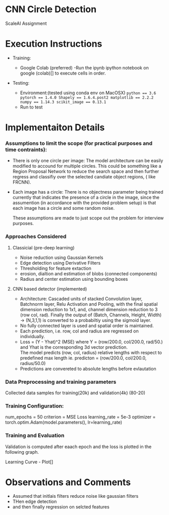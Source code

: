 
# CNN Circle Detection
ScaleAI Assignment

# Execution Instructions
  - Training:
      - Google Colab (preferred)
          -Run the ipynb ipython notebook on google (colab)[] to execute cells in order.

  - Testing:
      - Environment:(tested using conda env on MacOSX)
         `
            python == 3.6
            pytorch == 1.4.0
            Shapely == 1.6.4.post2
            matplotlib == 2.2.2
            numpy == 1.14.3
            scikit_image == 0.13.1
         `
      - Run <python main.py> to test
    

# Implementaiton Details

### Assumptions to limit the scope (for practical purposes and time contraints):
- There is only one circle per image:
  The model architecture can be easily modified to accound for multiple circles. This could be something like a Region Proposal Network to reduce the search space and then further regress and classifiy over the selected candiate object regions, ( like FRCNN).

- Each image has a circle:
  There is no objectness parameter being trained currently that indicates the presence of a circle in the image, since the assumention (in accordance with the provided problem setup) is that each image has a circle and some random noise. 
  
  These assumptions are made to just scope out the problem for interview purposes.
  

### Approaches Considered
1. Classicial (pre-deep learning)
    - Noise reduction using Gaussian Kernels
    - Edge detection using Derivative Filters
    - Thresholding for feature extaction
    - erosion, dialtion and estimation of blobs (connected components)
    - Radius and center estimation using bounding boxes
 
2. CNN based detector (implemented)
    - Architecture: Cascaded units of stacked Convolution layer, Batchnorm layer, Relu Activation and Pooling, with the final spatial dimension reduction to 1x1, and, channel dimension reduction to 3 (row col, rad). Finally the output of (Batch, Channels, Height, Width) -> (N,3,1,1) is converted to a probabiltiy using the sigmoid layer.
    - No fully connected layer is used and spatial order is maintained.
    - Each prediction, i.e. row, col and radius are regressed on individually.
    - Loss = (Y - Yhat)^2 (MSE) where Y = (row/200.0, col/200.0, rad/50.) and Yhat is the corresponding 3d vector prediction.        
      The model predicts (row, col, radius) relative lengths with respect to predefined max length
      ie. predicton = (row/200.0, col/200.0, radius/50.0)
    - Predictions are convereted to absolute lengths before evlautation
    
### Data Preprocessing and training parameters
  Collected data samples for training(20k) and validation(4k) (80-20)

### Training Configuration:
  num_epochs    = 50
  criterion     = MSE Loss 
  learning_rate = 5e-3
  optimizer     = torch.optim.Adam(model.parameters(), lr=learning_rate)

### Training and Evaluation
  Validation is computed after eaach epoch and the loss is plotted in the following graph.
  
  Learning Curve - Plot[]
    
# Observations and Comments
  - Assumed that initlais filters reduce noise like gaussian filters
  - THen edge detection
  - and then finally regression on selcted features 

 
